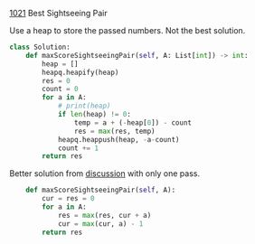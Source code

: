 [1021](https://leetcode.com/problems/best-sightseeing-pair/) Best Sightseeing Pair

Use a heap to store the passed numbers. Not the best solution. 

```python
class Solution:
    def maxScoreSightseeingPair(self, A: List[int]) -> int:
        heap = []
        heapq.heapify(heap)
        res = 0
        count = 0
        for a in A:
            # print(heap)
            if len(heap) != 0:
                temp = a + (-heap[0]) - count
                res = max(res, temp)
            heapq.heappush(heap, -a-count)
            count += 1
        return res
```


Better solution from [discussion](https://leetcode.com/problems/best-sightseeing-pair/discuss/260850/JavaC%2B%2BPython-One-Pass) with only one pass. 

```python
    def maxScoreSightseeingPair(self, A):
        cur = res = 0
        for a in A:
            res = max(res, cur + a)
            cur = max(cur, a) - 1
        return res
```